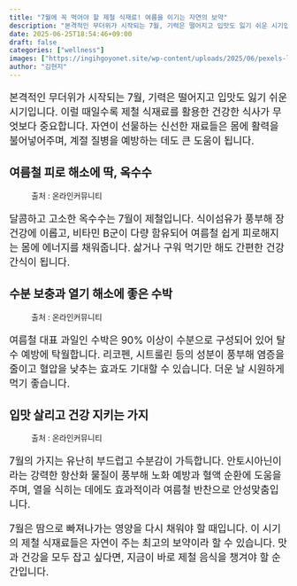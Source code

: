 ```yaml
---
title: "7월에 꼭 먹어야 할 제철 식재료! 여름을 이기는 자연의 보약"
description: "본격적인 무더위가 시작되는 7월, 기력은 떨어지고 입맛도 잃기 쉬운 시기입니다. 이럴 때일수록 제철 식재료를 활용한 건강한 식사가 무엇보다 중요합니다. 자연이 선물하는 신선한 재료들은 몸에 활력을 불어넣어주며, 계절 질병을 예방하는 데도 큰 도움이 됩니다."
date: 2025-06-25T18:54:46+09:00
draft: false
categories: ["wellness"]
images: ["https://ingihgoyonet.site/wp-content/uploads/2025/06/pexels-livier-garcia-645743-1459331-1024x683.jpg", "https://ingihgoyonet.site/wp-content/uploads/2025/06/pexels-frostroomhead-3429784-1024x683.jpg", "https://ingihgoyonet.site/wp-content/uploads/2025/06/ChatGPT-Image-2025년-6월-25일-오후-06_54_21.png"]
author: "김현지"
---
```


<p style="font-size:18px">본격적인 무더위가 시작되는 7월, 기력은 떨어지고 입맛도 잃기 쉬운 시기입니다. 이럴 때일수록 제철 식재료를 활용한 건강한 식사가 무엇보다 중요합니다. 자연이 선물하는 신선한 재료들은 몸에 활력을 불어넣어주며, 계절 질병을 예방하는 데도 큰 도움이 됩니다.</p> <h2 >여름철 피로 해소에 딱, <strong>옥수수</strong></h2> <figure ><img src="https://ingihgoyonet.site/wp-content/uploads/2025/06/pexels-livier-garcia-645743-1459331-1024x683.jpg" alt="" style="aspect-ratio:16/9;object-fit:cover"/><figcaption >출처 : 온라인커뮤니티</figcaption></figure> <p style="font-size:18px">달콤하고 고소한 옥수수는 7월이 제철입니다. 식이섬유가 풍부해 장 건강에 이롭고, 비타민 B군이 다량 함유되어 여름철 쉽게 피로해지는 몸에 에너지를 채워줍니다. 삶거나 구워 먹기만 해도 간편한 건강 간식이 됩니다.</p> <h2 >수분 보충과 열기 해소에 좋은 <strong>수박</strong></h2> <figure ><img src="https://ingihgoyonet.site/wp-content/uploads/2025/06/pexels-frostroomhead-3429784-1024x683.jpg" alt="" style="aspect-ratio:16/9;object-fit:cover"/><figcaption >출처 : 온라인커뮤니티</figcaption></figure> <p style="font-size:18px">여름철 대표 과일인 수박은 90% 이상이 수분으로 구성되어 있어 탈수 예방에 탁월합니다. 리코펜, 시트룰린 등의 성분이 풍부해 염증을 줄이고 혈압을 낮추는 효과도 기대할 수 있습니다. 더운 날 시원하게 먹기 좋습니다.</p> <h2 >입맛 살리고 건강 지키는 <strong>가지</strong></h2> <figure ><img src="https://ingihgoyonet.site/wp-content/uploads/2025/06/ChatGPT-Image-2025년-6월-25일-오후-06_54_21.png" alt="" style="aspect-ratio:16/9;object-fit:cover"/><figcaption >출처 : 온라인커뮤니티</figcaption></figure> <p style="font-size:18px">7월의 가지는 유난히 부드럽고 수분감이 가득합니다. 안토시아닌이라는 강력한 항산화 물질이 풍부해 노화 예방과 혈액 순환에 도움을 주며, 열을 식히는 데에도 효과적이라 여름철 반찬으로 안성맞춤입니다.</p> <p style="font-size:18px">7월은 땀으로 빠져나가는 영양을 다시 채워야 할 때입니다. 이 시기의 제철 식재료들은 자연이 주는 최고의 보약이라 할 수 있습니다. 맛과 건강을 모두 잡고 싶다면, 지금이 바로 제철 음식을 챙겨야 할 순간입니다.</p>